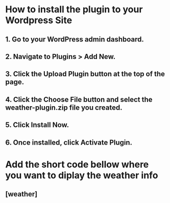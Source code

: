 # How to install the plugin to your Wordpress Site

## 1. Go to your WordPress admin dashboard.
## 2. Navigate to Plugins > Add New.
## 3. Click the Upload Plugin button at the top of the page.
## 4. Click the Choose File button and select the weather-plugin.zip file you created.
## 5. Click Install Now.
## 6. Once installed, click Activate Plugin.

# Add the short code bellow where you want to diplay the weather info 

## [weather]
